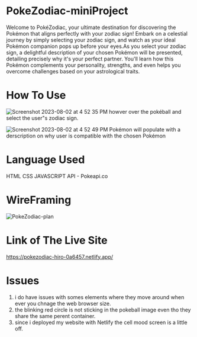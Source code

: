 # PokeZodiac-miniProject

Welcome to PokéZodiac, your ultimate destination for discovering the Pokémon that aligns perfectly with your zodiac sign! Embark on a celestial journey by simply selecting your zodiac sign, and watch as your ideal Pokémon companion pops up before your eyes.As you select your zodiac sign, a delightful description of your chosen Pokémon will be presented, detailing precisely why it's your perfect partner. You'll learn how this Pokémon complements your personality, strengths, and even helps you overcome challenges based on your astrological traits.

# How To Use

![Screenshot 2023-08-02 at 4 52 35 PM](https://github.com/Hirostory/PokeZodiac-miniProject/assets/135872883/5dc3f37f-9f62-42c2-b44c-a8e03af10af4)
howver over the pokéball and select the user"s zodiac sign.

![Screenshot 2023-08-02 at 4 52 49 PM](https://github.com/Hirostory/PokeZodiac-miniProject/assets/135872883/0aef9b5d-ea53-40f6-8858-ab1bf942d79c)
Pokémon will populate with a derscription on why user is compatible with the chosen Pokémon

# Language Used

HTML
CSS
JAVASCRIPT
API - Pokeapi.co

# WireFraming 

![PokeZodiac-plan](https://github.com/Hirostory/PokeZodiac-miniProject/assets/135872883/5298d6f2-5efb-4486-b2ec-8bd4aa5240cf)

# Link of The Live Site

https://pokezodiac-hiro-0a6457.netlify.app/

# Issues 

1. i do have issues with somes elements where they move around when ever you chnage the web browser size.
2. the blinking red circle is not sticking in the pokeball image even tho they share the same perent container. 
3. since i deployed my website with Netlify the cell mood screen is a little off.  
